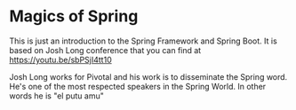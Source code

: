 # Magics of Spring

This is just an introduction to the Spring Framework and  Spring Boot. It is based on Josh Long conference that you can
find at https://youtu.be/sbPSjI4tt10 

Josh Long works for Pivotal and his work is to disseminate the Spring word. He's one of the most respected speakers in
the Spring World. In other words he is "el putu amu" 
